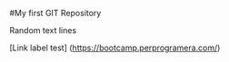 #My first GIT Repository

Random text lines

[Link label test] (https://bootcamp.perprogramera.com/)